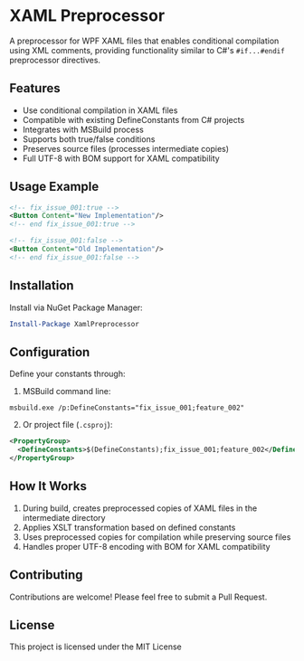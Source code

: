 # XAML Preprocessor

A preprocessor for WPF XAML files that enables conditional compilation using XML comments, providing functionality similar to C#'s `#if...#endif` preprocessor directives.

## Features

- Use conditional compilation in XAML files
- Compatible with existing DefineConstants from C# projects
- Integrates with MSBuild process
- Supports both true/false conditions
- Preserves source files (processes intermediate copies)
- Full UTF-8 with BOM support for XAML compatibility

## Usage Example

```xml
<!-- fix_issue_001:true -->
<Button Content="New Implementation"/>
<!-- end fix_issue_001:true -->

<!-- fix_issue_001:false -->
<Button Content="Old Implementation"/>
<!-- end fix_issue_001:false -->
```

## Installation

Install via NuGet Package Manager:

```powershell
Install-Package XamlPreprocessor
```

## Configuration

Define your constants through:

1. MSBuild command line:

```batch
msbuild.exe /p:DefineConstants="fix_issue_001;feature_002"
```

2. Or project file (`.csproj`):

```xml
<PropertyGroup>
  <DefineConstants>$(DefineConstants);fix_issue_001;feature_002</DefineConstants>
</PropertyGroup>
```

## How It Works

1. During build, creates preprocessed copies of XAML files in the intermediate directory
2. Applies XSLT transformation based on defined constants
3. Uses preprocessed copies for compilation while preserving source files
4. Handles proper UTF-8 encoding with BOM for XAML compatibility

## Contributing

Contributions are welcome! Please feel free to submit a Pull Request.

## License

This project is licensed under the MIT License
